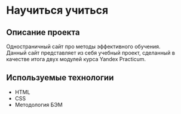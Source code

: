 # Научиться учиться

## Описание проекта
Одностраничный сайт про методы эффективного обучения.  
Данный сайт представляет из себя учебный проект, сделанный в качестве итога двух модулей курса Yandex Practicum.  

## Используемые технологии  
* HTML
* CSS
* Методология БЭМ
